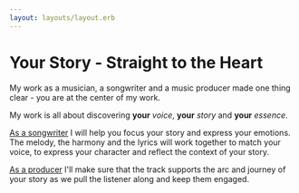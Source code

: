 ```yaml
---
layout: layouts/layout.erb
---
```

# Your Story - Straight to the Heart

My work as a musician, a songwriter and a music producer made one thing clear - you are at the center of my work.

My work is all about discovering **your** *voice*, **your** *story* and **your** *essence*.

[As a songwriter](products_songwriting.html) I will help you focus your story and express your emotions. The melody, the harmony and the lyrics will work together to match your voice, to express your character and reflect the context of your story.

[As a producer](products_production.html) I'll make sure that the track supports the arc and journey of your story as we pull the listener along and keep them engaged.
